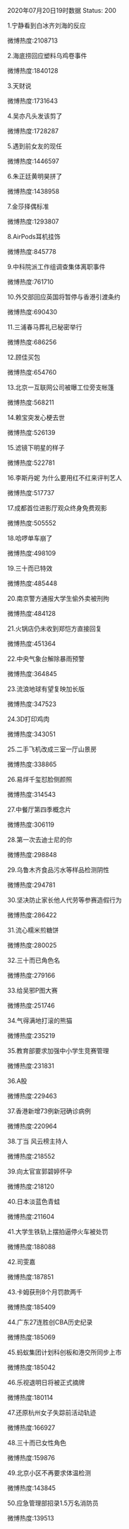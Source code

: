 2020年07月20日19时数据
Status: 200

1.宁静看到白冰齐刘海的反应

微博热度:2108713

2.海底捞回应塑料乌鸡卷事件

微博热度:1840128

3.天财说

微博热度:1731643

4.吴亦凡头发该剪了

微博热度:1728287

5.遇到前女友的现任

微博热度:1446597

6.朱正廷黄明昊拼了

微博热度:1438958

7.金莎择偶标准

微博热度:1293807

8.AirPods耳机挂饰

微博热度:845778

9.中科院派工作组调查集体离职事件

微博热度:761710

10.外交部回应英国将暂停与香港引渡条约

微博热度:690430

11.三浦春马葬礼已秘密举行

微博热度:686256

12.顾佳买包

微博热度:654760

13.北京一互联网公司被曝工位旁支帐篷

微博热度:568211

14.赖宝突发心梗去世

微博热度:526139

15.滤镜下明星的样子

微博热度:522781

16.李斯丹妮 为什么要用红不红来评判艺人

微博热度:517737

17.成都首位进影厅观众终身免费观影

微博热度:505552

18.哈啰单车崩了

微博热度:498109

19.三十而已特效

微博热度:485448

20.南京警方通报大学生偷外卖被刑拘

微博热度:484128

21.火锅店仍未收到郑恺方直接回复

微博热度:451364

22.中央气象台解除暴雨预警

微博热度:364845

23.流浪地球有望复映加长版

微博热度:347523

24.3D打印鸡肉

微博热度:343051

25.二手飞机改成三室一厅山景房

微博热度:338865

26.易烊千玺怼脸侧颜照

微博热度:314543

27.中餐厅第四季概念片

微博热度:306119

28.第一次去迪士尼的你

微博热度:298848

29.乌鲁木齐食品污水等样品检测阴性

微博热度:294781

30.坚决防止家长他人代劳等参赛造假行为

微博热度:286422

31.流心糯米煎糖饼

微博热度:280025

32.三十而已角色名

微博热度:279166

33.给吴邪P图大赛

微博热度:251746

34.气得满地打滚的熊猫

微博热度:235219

35.教育部要求加强中小学生竞赛管理

微博热度:231831

36.A股

微博热度:229463

37.香港新增73例新冠确诊病例

微博热度:220964

38.丁当 风云榜主持人

微博热度:218552

39.向太官宣郭碧婷怀孕

微博热度:218120

40.日本淡蓝色青蛙

微博热度:211604

41.大学生铁轨上摆拍逼停火车被处罚

微博热度:188088

42.司雯嘉

微博热度:187851

43.卡姆获刑8个月罚款两千

微博热度:185409

44.广东27连胜创CBA历史纪录

微博热度:185069

45.蚂蚁集团计划科创板和港交所同步上市

微博热度:185042

46.乐视退明日将被正式摘牌

微博热度:180114

47.还原杭州女子失踪前活动轨迹

微博热度:166927

48.三十而已女性角色

微博热度:159876

49.北京小区不再要求体温检测

微博热度:143845

50.应急管理部招录1.5万名消防员

微博热度:139513

